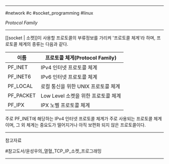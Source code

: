 
---

#network #c #socket_programming #linux

*Protocol Family*

---

[[socket | 소켓]]이 사용할 프로토콜의 부류정보를 가리켜 '프로토콜 체계'라 하며, 프로토콜 체계의 종류는 다음과 같다.

| 이름      | 프로토콜 체게(Protocol Family)      |
| --------- | ----------------------------------- |
| PF_INET   | IPv4 인터넷 프로토콜 체계           |
| PF_INET6  | IPv6 인터넷 프로토콜 체계           |
| PF_LOCAL  | 로컬 통신을 위한 UNIX 프로토콜 체계 |
| PF_PACKET | Low Level 소켓을 위한 프로토콜 체계 |
| PF_IPX    | IPX 노벨 프로토콜 체계              | 

주로 PF_INET에 해당하는 IPv4 인터넷 프로토콜 체계가 주로 사용되는 프로토콜 체계이며, 그 외 체계는 중요도가 떨어지거나 아직 보편화 되지 않은 프로토콜이다.

---

참고자료

#참고도서/윤성우의_열혈_TCP_IP_소켓_프로그래밍

---